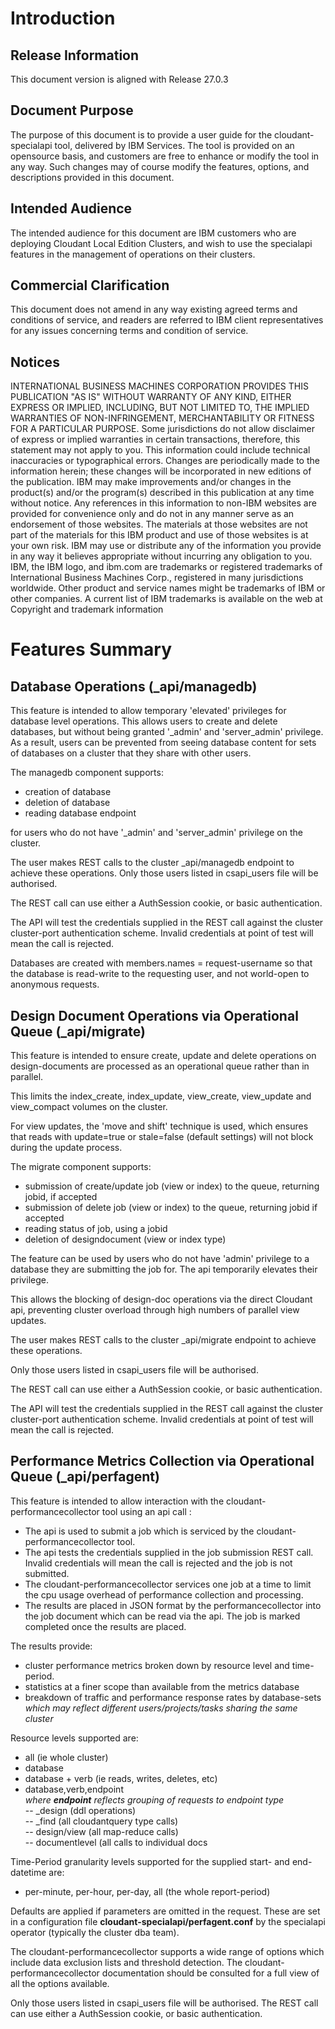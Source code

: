 
# Introduction
## Release Information
This document version is aligned with Release 27.0.3
## Document Purpose
The purpose of this document is to provide a user guide for the cloudant-specialapi tool, delivered by IBM Services. 
The tool is provided on an opensource basis, and customers are free to enhance or modify the tool in any way. Such changes may of course modify the features, options, and descriptions provided in this document.
## Intended Audience 
The intended audience for this document are IBM customers who are deploying Cloudant Local Edition Clusters, and wish to use the specialapi features in the management of operations on their clusters.
## Commercial Clarification 
 
This document does not amend in any way existing agreed terms and conditions of service, and readers are referred to IBM client representatives for any issues concerning terms and condition of service.
## Notices 
INTERNATIONAL BUSINESS MACHINES CORPORATION PROVIDES THIS PUBLICATION "AS IS" WITHOUT WARRANTY OF ANY KIND, EITHER EXPRESS OR IMPLIED, INCLUDING, BUT NOT LIMITED TO, THE IMPLIED WARRANTIES OF NON-INFRINGEMENT, MERCHANTABILITY OR FITNESS FOR A PARTICULAR PURPOSE. Some jurisdictions do not allow disclaimer of express or implied warranties in certain transactions, therefore, this statement may not apply to you.
This information could include technical inaccuracies or typographical errors. Changes are periodically made to the information herein; these changes will be incorporated in new editions of the publication. IBM may make improvements and/or changes in the product(s) and/or the program(s) described in this publication at any time without notice.
Any references in this information to non-IBM websites are provided for convenience only and do not in any manner serve as an endorsement of those websites. The materials at those websites are not part of the materials for this IBM product and use of those websites is at your own risk.
IBM may use or distribute any of the information you provide in any way it believes appropriate without incurring any obligation to you.
IBM, the IBM logo, and ibm.com are trademarks or registered trademarks of International Business Machines Corp., registered in many jurisdictions worldwide. Other product and service names might be trademarks of IBM or other companies. A current list of IBM trademarks is available on the web at Copyright and trademark information  

#	Features Summary
##	Database Operations (_api/managedb)
This feature is intended to allow temporary 'elevated' privileges for database level operations. This allows users to create and delete databases, but without being granted '_admin' and 'server_admin' privilege. As a result, users can be prevented from seeing database content for sets of databases on a cluster that they share with other users.  
  
The managedb component supports:  
  
* creation of database
* deletion of database
* reading database endpoint  
  
for users who do not have '_admin' and 'server_admin' privilege on the cluster.  

The user makes REST calls to the cluster _api/managedb endpoint to achieve these operations.
Only those users listed in csapi_users file will be authorised.  
  
The REST call can use either a AuthSession cookie, or basic authentication.
  
The API will test the credentials supplied in the REST call against the cluster cluster-port authentication scheme. Invalid credentials at point of test will mean the call is rejected.  
  
Databases are created with members.names = request-username so that the database is read-write to the requesting user, and not world-open to anonymous requests.
## Design Document Operations via Operational Queue (_api/migrate)
This feature is intended to ensure create, update and delete operations on design-documents are processed as an operational queue rather than in parallel.  

This limits the index\_create, index\_update, view\_create, view\_update and view\_compact volumes on the cluster.   
  
For view updates, the 'move and shift' technique is used, which ensures that reads with update=true or stale=false (default settings) will not block during the update process.  

The migrate component supports:  
  
* submission of create/update job (view or index) to the queue, returning jobid, if accepted
* submission of delete job (view or index) to the queue, returning jobid if accepted
* reading status of job, using a jobid
* deletion of designdocument (view or index type)
  
The feature can be used by users who do not have 'admin' privilege to a database they are submitting the job for. The api temporarily elevates their privilege.  

This allows the blocking of design-doc operations via the direct Cloudant api, preventing cluster overload through high numbers of parallel view updates.  
  
The user makes REST calls to the cluster _api/migrate endpoint to achieve these operations.  

Only those users listed in csapi_users file will be authorised.  
  
The REST call can use either a AuthSession cookie, or basic authentication.  

The API will test the credentials supplied in the REST call against the cluster cluster-port authentication scheme. Invalid credentials at point of test will mean the call is rejected.  

## Performance Metrics Collection via Operational Queue (_api/perfagent)
This feature is intended to allow interaction with the cloudant-performancecollector tool using an api call :   

* The api is used to submit a job which is serviced by the cloudant-performancecollector tool. 
* The api tests the credentials supplied in the job submission  REST call. Invalid credentials will mean the call is rejected and the job is not submitted.
* The cloudant-performancecollector services one job at a time to limit the cpu usage overhead of performance collection and processing.
* The results are placed in JSON format by the performancecollector into the job document which can be read via the api. The job is marked completed once the results are placed. 


The results provide:  

* cluster performance metrics broken down by resource level and time-period. 
* statistics at a finer scope than available from the metrics database  
* breakdown of traffic and performance response rates by database-sets _which may reflect different users/projects/tasks sharing the same cluster_  

Resource levels supported are:  
  
* all (ie whole cluster)
* database
* database + verb (ie reads, writes, deletes, etc)
* database,verb,endpoint  
_where **endpoint** reflects grouping of requests to endpoint type_  
-- \_design (ddl operations)   
-- 	\_find (all cloudantquery type calls)  
--	design/view (all map-reduce calls)  
--	documentlevel (all calls to individual docs  
  
Time-Period granularity levels supported for the supplied start- and end- datetime are:  
  
* per-minute, per-hour, per-day, all (the whole report-period)  
  

    
Defaults are applied if parameters are omitted in the request. These are set in a configuration file **cloudant-specialapi/perfagent.conf** by the specialapi operator (typically the cluster dba team).  

The cloudant-performancecollector supports a wide range of options which include data exclusion lists and threshold detection. The cloudant-performancecollector documentation should be consulted for a full view of all the options available.
  
Only those users listed in csapi_users file will be authorised.
The REST call can use either a AuthSession cookie, or basic authentication.  


